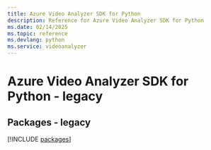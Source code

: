 ```yaml
---
title: Azure Video Analyzer SDK for Python
description: Reference for Azure Video Analyzer SDK for Python
ms.date: 02/14/2025
ms.topic: reference
ms.devlang: python
ms.service: videoanalyzer
---
```

# Azure Video Analyzer SDK for Python - legacy
## Packages - legacy
[!INCLUDE [packages](video-analyzer-index.md)]